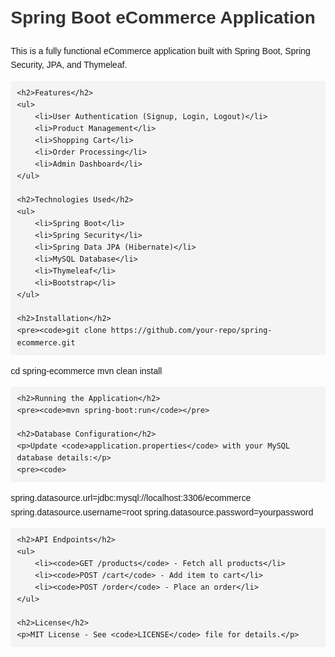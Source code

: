 <!DOCTYPE html>
<html lang="en">
<head>
    <meta charset="UTF-8">
    <meta name="viewport" content="width=device-width, initial-scale=1.0">
    <title>README - Spring Boot eCommerce</title>
    <style>
        body { font-family: Arial, sans-serif; line-height: 1.6; margin: 20px; }
        h1, h2 { color: #333; }
        code { background: #f4f4f4; padding: 2px 5px; border-radius: 4px; }
        pre { background: #f4f4f4; padding: 10px; border-radius: 4px; }
    </style>
</head>
<body>
    <h1>Spring Boot eCommerce Application</h1>
    <p>This is a fully functional eCommerce application built with Spring Boot, Spring Security, JPA, and Thymeleaf.</p>
    
    <h2>Features</h2>
    <ul>
        <li>User Authentication (Signup, Login, Logout)</li>
        <li>Product Management</li>
        <li>Shopping Cart</li>
        <li>Order Processing</li>
        <li>Admin Dashboard</li>
    </ul>
    
    <h2>Technologies Used</h2>
    <ul>
        <li>Spring Boot</li>
        <li>Spring Security</li>
        <li>Spring Data JPA (Hibernate)</li>
        <li>MySQL Database</li>
        <li>Thymeleaf</li>
        <li>Bootstrap</li>
    </ul>
    
    <h2>Installation</h2>
    <pre><code>git clone https://github.com/your-repo/spring-ecommerce.git
cd spring-ecommerce
mvn clean install
</code></pre>
    
    <h2>Running the Application</h2>
    <pre><code>mvn spring-boot:run</code></pre>
    
    <h2>Database Configuration</h2>
    <p>Update <code>application.properties</code> with your MySQL database details:</p>
    <pre><code>
spring.datasource.url=jdbc:mysql://localhost:3306/ecommerce
spring.datasource.username=root
spring.datasource.password=yourpassword
</code></pre>
    
    <h2>API Endpoints</h2>
    <ul>
        <li><code>GET /products</code> - Fetch all products</li>
        <li><code>POST /cart</code> - Add item to cart</li>
        <li><code>POST /order</code> - Place an order</li>
    </ul>
    
    <h2>License</h2>
    <p>MIT License - See <code>LICENSE</code> file for details.</p>
</body>
</html>
